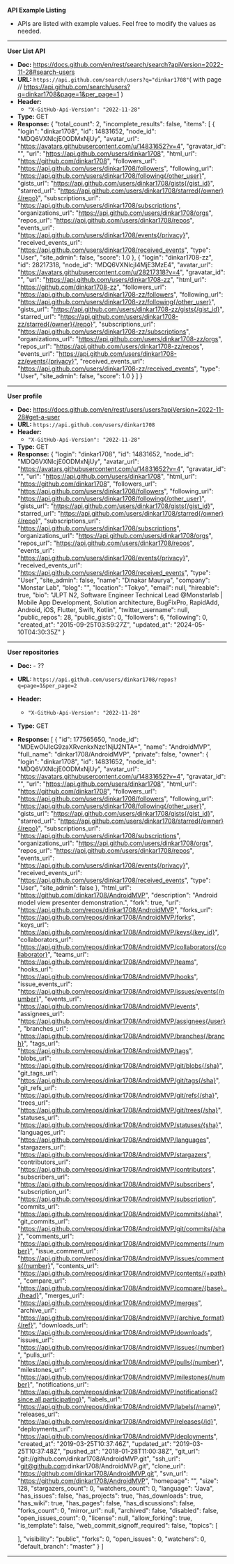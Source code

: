 **API Example Listing**
- APIs are listed with example values. Feel free to modify the values as needed.
<hr>

**User List API**
- **Doc:** https://docs.github.com/en/rest/search/search?apiVersion=2022-11-28#search-users
- **URL:** `https://api.github.com/search/users?q="dinkar1708"`( with page     // https://api.github.com/search/users?q=dinkar1708&page=1&per_page=1
  )
- **Header:**
    - `"X-GitHub-Api-Version": "2022-11-28"`
- **Type:** GET
- **Response:**
  {
  "total_count": 2,
  "incomplete_results": false,
  "items": [
  {
  "login": "dinkar1708",
  "id": 14831652,
  "node_id": "MDQ6VXNlcjE0ODMxNjUy",
  "avatar_url": "https://avatars.githubusercontent.com/u/14831652?v=4",
  "gravatar_id": "",
  "url": "https://api.github.com/users/dinkar1708",
  "html_url": "https://github.com/dinkar1708",
  "followers_url": "https://api.github.com/users/dinkar1708/followers",
  "following_url": "https://api.github.com/users/dinkar1708/following{/other_user}",
  "gists_url": "https://api.github.com/users/dinkar1708/gists{/gist_id}",
  "starred_url": "https://api.github.com/users/dinkar1708/starred{/owner}{/repo}",
  "subscriptions_url": "https://api.github.com/users/dinkar1708/subscriptions",
  "organizations_url": "https://api.github.com/users/dinkar1708/orgs",
  "repos_url": "https://api.github.com/users/dinkar1708/repos",
  "events_url": "https://api.github.com/users/dinkar1708/events{/privacy}",
  "received_events_url": "https://api.github.com/users/dinkar1708/received_events",
  "type": "User",
  "site_admin": false,
  "score": 1.0
  },
  {
  "login": "dinkar1708-zz",
  "id": 28217318,
  "node_id": "MDQ6VXNlcjI4MjE3MzE4",
  "avatar_url": "https://avatars.githubusercontent.com/u/28217318?v=4",
  "gravatar_id": "",
  "url": "https://api.github.com/users/dinkar1708-zz",
  "html_url": "https://github.com/dinkar1708-zz",
  "followers_url": "https://api.github.com/users/dinkar1708-zz/followers",
  "following_url": "https://api.github.com/users/dinkar1708-zz/following{/other_user}",
  "gists_url": "https://api.github.com/users/dinkar1708-zz/gists{/gist_id}",
  "starred_url": "https://api.github.com/users/dinkar1708-zz/starred{/owner}{/repo}",
  "subscriptions_url": "https://api.github.com/users/dinkar1708-zz/subscriptions",
  "organizations_url": "https://api.github.com/users/dinkar1708-zz/orgs",
  "repos_url": "https://api.github.com/users/dinkar1708-zz/repos",
  "events_url": "https://api.github.com/users/dinkar1708-zz/events{/privacy}",
  "received_events_url": "https://api.github.com/users/dinkar1708-zz/received_events",
  "type": "User",
  "site_admin": false,
  "score": 1.0
  }
  ]
  }
<hr>

**User profile**
- **Doc:** https://docs.github.com/en/rest/users/users?apiVersion=2022-11-28#get-a-user
- **URL:** `https://api.github.com/users/dinkar1708`
- **Header:**
    - `"X-GitHub-Api-Version": "2022-11-28"`
- **Type:** GET
- **Response:**
  {
  "login": "dinkar1708",
  "id": 14831652,
  "node_id": "MDQ6VXNlcjE0ODMxNjUy",
  "avatar_url": "https://avatars.githubusercontent.com/u/14831652?v=4",
  "gravatar_id": "",
  "url": "https://api.github.com/users/dinkar1708",
  "html_url": "https://github.com/dinkar1708",
  "followers_url": "https://api.github.com/users/dinkar1708/followers",
  "following_url": "https://api.github.com/users/dinkar1708/following{/other_user}",
  "gists_url": "https://api.github.com/users/dinkar1708/gists{/gist_id}",
  "starred_url": "https://api.github.com/users/dinkar1708/starred{/owner}{/repo}",
  "subscriptions_url": "https://api.github.com/users/dinkar1708/subscriptions",
  "organizations_url": "https://api.github.com/users/dinkar1708/orgs",
  "repos_url": "https://api.github.com/users/dinkar1708/repos",
  "events_url": "https://api.github.com/users/dinkar1708/events{/privacy}",
  "received_events_url": "https://api.github.com/users/dinkar1708/received_events",
  "type": "User",
  "site_admin": false,
  "name": "Dinakar Maurya",
  "company": "Monstar Lab",
  "blog": "",
  "location": "Tokyo",
  "email": null,
  "hireable": true,
  "bio": "JLPT N2, Software Engineer Technical Lead @Monstarlab | Mobile App Development, Solution architecture, BugFixPro, RapidAdd, Android, iOS, Flutter, Swift, Kotlin",
  "twitter_username": null,
  "public_repos": 28,
  "public_gists": 0,
  "followers": 6,
  "following": 0,
  "created_at": "2015-09-25T03:59:27Z",
  "updated_at": "2024-05-10T04:30:35Z"
  }
<hr>

**User repositories**
- **Doc:** - ??
- **URL:** `https://api.github.com/users/dinkar1708/repos?q=page=1&per_page=2`
- **Header:**
    - `"X-GitHub-Api-Version": "2022-11-28"`
- **Type:** GET
- **Response:**
  [
  {
  "id": 177565650,
  "node_id": "MDEwOlJlcG9zaXRvcnkxNzc1NjU2NTA=",
  "name": "AndroidMVP",
  "full_name": "dinkar1708/AndroidMVP",
  "private": false,
  "owner": {
  "login": "dinkar1708",
  "id": 14831652,
  "node_id": "MDQ6VXNlcjE0ODMxNjUy",
  "avatar_url": "https://avatars.githubusercontent.com/u/14831652?v=4",
  "gravatar_id": "",
  "url": "https://api.github.com/users/dinkar1708",
  "html_url": "https://github.com/dinkar1708",
  "followers_url": "https://api.github.com/users/dinkar1708/followers",
  "following_url": "https://api.github.com/users/dinkar1708/following{/other_user}",
  "gists_url": "https://api.github.com/users/dinkar1708/gists{/gist_id}",
  "starred_url": "https://api.github.com/users/dinkar1708/starred{/owner}{/repo}",
  "subscriptions_url": "https://api.github.com/users/dinkar1708/subscriptions",
  "organizations_url": "https://api.github.com/users/dinkar1708/orgs",
  "repos_url": "https://api.github.com/users/dinkar1708/repos",
  "events_url": "https://api.github.com/users/dinkar1708/events{/privacy}",
  "received_events_url": "https://api.github.com/users/dinkar1708/received_events",
  "type": "User",
  "site_admin": false
  },
  "html_url": "https://github.com/dinkar1708/AndroidMVP",
  "description": "Android model view presenter demonstration.",
  "fork": true,
  "url": "https://api.github.com/repos/dinkar1708/AndroidMVP",
  "forks_url": "https://api.github.com/repos/dinkar1708/AndroidMVP/forks",
  "keys_url": "https://api.github.com/repos/dinkar1708/AndroidMVP/keys{/key_id}",
  "collaborators_url": "https://api.github.com/repos/dinkar1708/AndroidMVP/collaborators{/collaborator}",
  "teams_url": "https://api.github.com/repos/dinkar1708/AndroidMVP/teams",
  "hooks_url": "https://api.github.com/repos/dinkar1708/AndroidMVP/hooks",
  "issue_events_url": "https://api.github.com/repos/dinkar1708/AndroidMVP/issues/events{/number}",
  "events_url": "https://api.github.com/repos/dinkar1708/AndroidMVP/events",
  "assignees_url": "https://api.github.com/repos/dinkar1708/AndroidMVP/assignees{/user}",
  "branches_url": "https://api.github.com/repos/dinkar1708/AndroidMVP/branches{/branch}",
  "tags_url": "https://api.github.com/repos/dinkar1708/AndroidMVP/tags",
  "blobs_url": "https://api.github.com/repos/dinkar1708/AndroidMVP/git/blobs{/sha}",
  "git_tags_url": "https://api.github.com/repos/dinkar1708/AndroidMVP/git/tags{/sha}",
  "git_refs_url": "https://api.github.com/repos/dinkar1708/AndroidMVP/git/refs{/sha}",
  "trees_url": "https://api.github.com/repos/dinkar1708/AndroidMVP/git/trees{/sha}",
  "statuses_url": "https://api.github.com/repos/dinkar1708/AndroidMVP/statuses/{sha}",
  "languages_url": "https://api.github.com/repos/dinkar1708/AndroidMVP/languages",
  "stargazers_url": "https://api.github.com/repos/dinkar1708/AndroidMVP/stargazers",
  "contributors_url": "https://api.github.com/repos/dinkar1708/AndroidMVP/contributors",
  "subscribers_url": "https://api.github.com/repos/dinkar1708/AndroidMVP/subscribers",
  "subscription_url": "https://api.github.com/repos/dinkar1708/AndroidMVP/subscription",
  "commits_url": "https://api.github.com/repos/dinkar1708/AndroidMVP/commits{/sha}",
  "git_commits_url": "https://api.github.com/repos/dinkar1708/AndroidMVP/git/commits{/sha}",
  "comments_url": "https://api.github.com/repos/dinkar1708/AndroidMVP/comments{/number}",
  "issue_comment_url": "https://api.github.com/repos/dinkar1708/AndroidMVP/issues/comments{/number}",
  "contents_url": "https://api.github.com/repos/dinkar1708/AndroidMVP/contents/{+path}",
  "compare_url": "https://api.github.com/repos/dinkar1708/AndroidMVP/compare/{base}...{head}",
  "merges_url": "https://api.github.com/repos/dinkar1708/AndroidMVP/merges",
  "archive_url": "https://api.github.com/repos/dinkar1708/AndroidMVP/{archive_format}{/ref}",
  "downloads_url": "https://api.github.com/repos/dinkar1708/AndroidMVP/downloads",
  "issues_url": "https://api.github.com/repos/dinkar1708/AndroidMVP/issues{/number}",
  "pulls_url": "https://api.github.com/repos/dinkar1708/AndroidMVP/pulls{/number}",
  "milestones_url": "https://api.github.com/repos/dinkar1708/AndroidMVP/milestones{/number}",
  "notifications_url": "https://api.github.com/repos/dinkar1708/AndroidMVP/notifications{?since,all,participating}",
  "labels_url": "https://api.github.com/repos/dinkar1708/AndroidMVP/labels{/name}",
  "releases_url": "https://api.github.com/repos/dinkar1708/AndroidMVP/releases{/id}",
  "deployments_url": "https://api.github.com/repos/dinkar1708/AndroidMVP/deployments",
  "created_at": "2019-03-25T10:37:46Z",
  "updated_at": "2019-03-25T10:37:48Z",
  "pushed_at": "2018-01-28T11:00:38Z",
  "git_url": "git://github.com/dinkar1708/AndroidMVP.git",
  "ssh_url": "git@github.com:dinkar1708/AndroidMVP.git",
  "clone_url": "https://github.com/dinkar1708/AndroidMVP.git",
  "svn_url": "https://github.com/dinkar1708/AndroidMVP",
  "homepage": "",
  "size": 128,
  "stargazers_count": 0,
  "watchers_count": 0,
  "language": "Java",
  "has_issues": false,
  "has_projects": true,
  "has_downloads": true,
  "has_wiki": true,
  "has_pages": false,
  "has_discussions": false,
  "forks_count": 0,
  "mirror_url": null,
  "archived": false,
  "disabled": false,
  "open_issues_count": 0,
  "license": null,
  "allow_forking": true,
  "is_template": false,
  "web_commit_signoff_required": false,
  "topics": [

  ],
  "visibility": "public",
  "forks": 0,
  "open_issues": 0,
  "watchers": 0,
  "default_branch": "master"
  }
  ]
<hr>